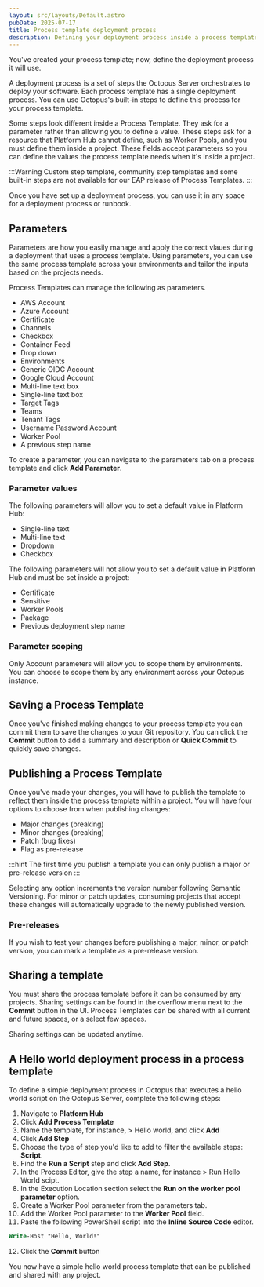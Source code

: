 ```yaml
---
layout: src/layouts/Default.astro
pubDate: 2025-07-17
title: Process template deployment process
description: Defining your deployment process inside a process template
---
```


You've created your process template; now, define the deployment process it will use.

A deployment process is a set of steps the Octopus Server orchestrates to deploy your software. Each process template has a single deployment process. You can use Octopus's built-in steps to define this process for your process template.

Some steps look different inside a Process Template. They ask for a parameter rather than allowing you to define a value. These steps ask for a resource that Platform Hub cannot define, such as Worker Pools, and you must define them inside a project. These fields accept parameters so you can define the values the process template needs when it's inside a project.

:::Warning
Custom step template, community step templates and some built-in steps are not available for our EAP release of Process Templates.
:::

Once you have set up a deployment process, you can use it in any space for a deployment process or runbook.

## Parameters

Parameters are how you easily manage and apply the correct vlaues during a deployment that uses a process template. Using parameters, you can use the same process template across your environments and tailor the inputs based on the projects needs.

Process Templates can manage the following as parameters.

- AWS Account
- Azure Account
- Certificate
- Channels
- Checkbox
- Container Feed
- Drop down
- Environments
- Generic OIDC Account
- Google Cloud Account
- Multi-line text box
- Single-line text box
- Target Tags
- Teams
- Tenant Tags
- Username Password Account
- Worker Pool
- A previous step name

To create a parameter, you can navigate to the parameters tab on a process template and click **Add Parameter**.

### Parameter values

The following parameters will allow you to set a default value in Platform Hub:

- Single-line text
- Multi-line text
- Dropdown
- Checkbox

The following parameters will not allow you to set a default value in Platform Hub and must be set inside a project:

- Certificate
- Sensitive
- Worker Pools
- Package
- Previous deployment step name

### Parameter scoping

Only Account parameters will allow you to scope them by environments. You can choose to scope them by any environment across your Octopus instance.

## Saving a Process Template

Once you've finished making changes to your process template you can commit them to save the changes to your Git repository. You can click the **Commit** button to add a summary and description or **Quick Commit** to quickly save changes.

## Publishing a Process Template

Once you've made your changes, you will have to publish the template to reflect them inside the process template within a project. You will have four options to choose from when publishing changes:

- Major changes (breaking)
- Minor changes (breaking)
- Patch (bug fixes)
- Flag as pre-release

:::hint
The first time you publish a template you can only publish a major or pre-release version
:::

Selecting any option increments the version number following Semantic Versioning. For minor or patch updates, consuming projects that accept these changes will automatically upgrade to the newly published version.

### Pre-releases

If you wish to test your changes before publishing a major, minor, or patch version, you can mark a template as a pre-release version.

## Sharing a template

You must share the process template before it can be consumed by any projects. Sharing settings can be found in the overflow menu next to the **Commit** button in the UI. Process Templates can be shared with all current and future spaces, or a select few spaces.

Sharing settings can be updated anytime.

## A Hello world deployment process in a process template

To define a simple deployment process in Octopus that executes a hello world script on the Octopus Server, complete the following steps:

1. Navigate to **Platform Hub**
2. Click **Add Process Template**
3. Name the template, for instance, > Hello world, and click **Add**
4. Click **Add Step**
5. Choose the type of step you'd like to add to filter the available steps: **Script**.
6. Find the **Run a Script** step and click **Add Step**.
7. In the Process Editor, give the step a name, for instance > Run Hello World scipt.
8. In the Execution Location section select the **Run on the worker pool parameter** option.
9. Create a Worker Pool parameter from the parameters tab.
10. Add the Worker Pool parameter to the **Worker Pool** field.
11. Paste the following PowerShell script into the **Inline Source Code** editor.

~~~ps
Write-Host "Hello, World!" 
~~~

12. Click the **Commit** button

You now have a simple hello world process template that can be published and shared with any project.
